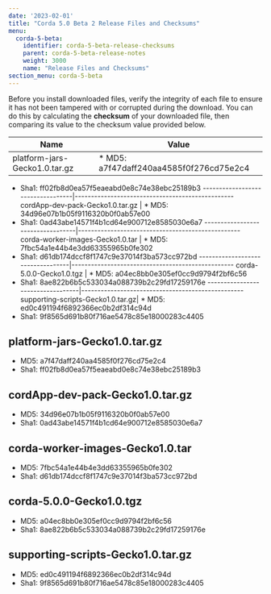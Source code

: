 ```yaml
---
date: '2023-02-01'
title: "Corda 5.0 Beta 2 Release Files and Checksums"
menu:
  corda-5-beta:
    identifier: corda-5-beta-release-checksums
    parent: corda-5-beta-release-notes
    weight: 3000
    name: "Release Files and Checksums"
section_menu: corda-5-beta
---
```


Before you install downloaded files, verify the integrity of each file to ensure it has not been tampered with or corrupted during the download. You can do this by calculating the **checksum** of your downloaded file, then comparing its value to the checksum value provided below.

Name                              | Value
----------------------------------|-------------------------------------------------
platform-jars-Gecko1.0.tar.gz     | * MD5: a7f47daff240aa4585f0f276cd75e2c4

* Sha1: ff02fb8d0ea57f5eaeabd0e8c74e38ebc25189b3
----------------------------------|-------------------------------------------------
cordApp-dev-pack-Gecko1.0.tar.gz  | * MD5: 34d96e07b1b05f9116320b0f0ab57e00
* Sha1: 0ad43abe14571f4b1cd64e900712e8585030e6a7
----------------------------------|--------------------------------------------------
corda-worker-images-Gecko1.0.tar  | * MD5: 7fbc54a1e44b4e3dd63355965b0fe302
* Sha1: d61db174dccf8f1747c9e37014f3ba573cc972bd
----------------------------------|--------------------------------------------------
corda-5.0.0-Gecko1.0.tgz          | * MD5: a04ec8bb0e305ef0cc9d9794f2bf6c56
* Sha1: 8ae822b6b5c533034a088739b2c29fd17259176e
----------------------------------|--------------------------------------------------
supporting-scripts-Gecko1.0.tar.gz| * MD5: ed0c491194f6892366ec0b2df314c94d
* Sha1: 9f8565d691b80f716ae5478c85e18000283c4405


## platform-jars-Gecko1.0.tar.gz 
* MD5: a7f47daff240aa4585f0f276cd75e2c4
* Sha1: ff02fb8d0ea57f5eaeabd0e8c74e38ebc25189b3

## cordApp-dev-pack-Gecko1.0.tar.gz 
* MD5: 34d96e07b1b05f9116320b0f0ab57e00
* Sha1: 0ad43abe14571f4b1cd64e900712e8585030e6a7

## corda-worker-images-Gecko1.0.tar
* MD5: 7fbc54a1e44b4e3dd63355965b0fe302
* Sha1: d61db174dccf8f1747c9e37014f3ba573cc972bd

## corda-5.0.0-Gecko1.0.tgz
* MD5: a04ec8bb0e305ef0cc9d9794f2bf6c56
* Sha1: 8ae822b6b5c533034a088739b2c29fd17259176e

## supporting-scripts-Gecko1.0.tar.gz
* MD5: ed0c491194f6892366ec0b2df314c94d
* Sha1: 9f8565d691b80f716ae5478c85e18000283c4405